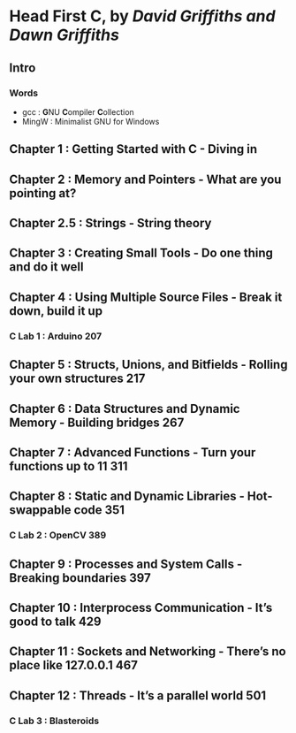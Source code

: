 # Head First C, by *David Griffiths and Dawn Griffiths*

## Intro
### Words
- gcc : **G**NU **C**ompiler **C**ollection
- MingW : Minimalist GNU for Windows

## Chapter 1 : Getting Started with C - Diving in

## Chapter 2 : Memory and Pointers - What are you pointing at?

## Chapter 2.5 : Strings - String theory

## Chapter 3 : Creating Small Tools - Do one thing and do it well

## Chapter 4 : Using Multiple Source Files - Break it down, build it up
### C Lab 1 : Arduino 207

## Chapter 5 : Structs, Unions, and Bitfields - Rolling your own structures 217

## Chapter 6 : Data Structures and Dynamic Memory - Building bridges 267

## Chapter 7 : Advanced Functions - Turn your functions up to 11 311

## Chapter 8 : Static and Dynamic Libraries - Hot-swappable code 351
### C Lab 2 : OpenCV 389

## Chapter 9 : Processes and System Calls - Breaking boundaries 397

## Chapter 10 : Interprocess Communication - It’s good to talk 429

## Chapter 11 : Sockets and Networking - There’s no place like 127.0.0.1 467

## Chapter 12 : Threads - It’s a parallel world 501
### C Lab 3 : Blasteroids 
